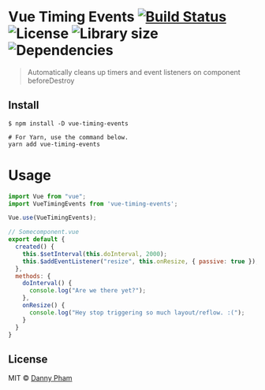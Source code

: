 # Vue Timing Events [![Build Status](https://travis-ci.org/dannynpham/vue-timing-events.svg?branch=main)](https://travis-ci.org/dannynpham/vue-timing-events) ![License](https://badgen.net/github/license/dannynpham/vue-timing-events) ![Library size](https://badgen.net/bundlephobia/minzip/vue-timing-events) ![Dependencies](https://badgen.net/david/dep/dannynpham/vue-timing-events)

> Automatically cleans up timers and event listeners on component beforeDestroy

## Install

```
$ npm install -D vue-timing-events

# For Yarn, use the command below.
yarn add vue-timing-events
```

# Usage

```js
import Vue from "vue";
import VueTimingEvents from 'vue-timing-events';

Vue.use(VueTimingEvents);
```

```js
// Somecomponent.vue
export default {
  created() {
    this.$setInterval(this.doInterval, 2000);
    this.$addEventListener("resize", this.onResize, { passive: true });
  },
  methods: {
    doInterval() {
      console.log("Are we there yet?");
    },
    onResize() {
      console.log("Hey stop triggering so much layout/reflow. :(");
    }
  }
}
```

## License

MIT © [Danny Pham](https://dannynpham.tech)
